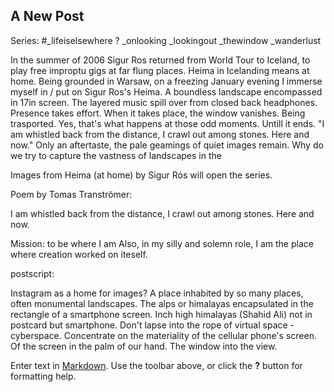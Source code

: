 ## A New Post

Series: #_lifeiselsewhere ?
_onlooking
_lookingout
_thewindow
_wanderlust

In the summer of 2006 Sigur Ros returned from World Tour to Iceland, to play free improptu gigs at far flung places. Heima in Icelanding means at home. Being grounded in Warsaw, on a freezing January evening I immerse myself in / put on Sigur Ros's Heima. A boundless landscape encompassed in 17in screen. The layered music spill over from closed back headphones. Presence takes effort. When it takes place, the window vanishes. Being trasported. Yes, that's what happens at those odd moments. Untill it ends. "I am whistled back from the distance,
I crawl out among stones. Here and now." Only an aftertaste, the pale geamings of quiet images remain.
Why do we try to capture the vastness of landscapes in the 

Images from Heima (at home) by Sigur Rós will open the series. 

Poem by Tomas Tranströmer:

I am whistled back from the distance,
I crawl out among stones. Here and now.

Mission: to be where I am
Also, in my silly and solemn role,
I am the place
where creation worked on iteself.

postscript:

Instagram as a home for images? A place inhabited by so many places, often monumental landscapes. The alps or himalayas encapsulated in the rectangle of a smartphone screen. Inch high himalayas (Shahid Ali) not in postcard but smartphone. Don't lapse into the rope of virtual space - cyberspace. Concentrate on the materiality of the cellular phone's screen. Of the screen in the palm of our hand. The window into the view. 



Enter text in [Markdown](http://daringfireball.net/projects/markdown/). Use the toolbar above, or click the **?** button for formatting help.
